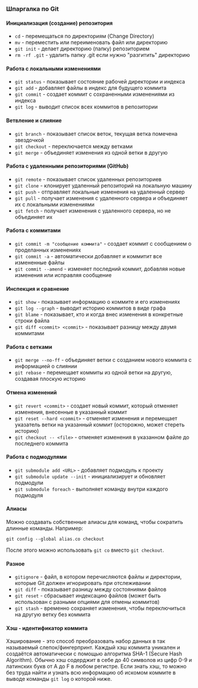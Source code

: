 ### Шпаргалка по Git

#### Инициализация (создание) репозитория

- `cd` - перемещаться по директориям (Change Directory)
- `mv` - переместить или переименовать файл или директорию
- `git init` - делает директорию (папку) репозиторием
- `rm -rf .git` - удалить папку .git если нужно "разгитить" директорию

#### Работа с локальными изменениями

- `git status` - показывает состояние рабочей директории и индекса
- `git add` - добавляет файлы в индекс для будущего коммита
- `git commit` - создает коммит с сохраненными изменениями из индекса
- `git log` - выводит список всех коммитов в репозитории

#### Ветвление и слияние

- `git branch` - показывает список веток, текущая ветка помечена звездочкой
- `git checkout` - переключается между ветками
- `git merge` - объединяет изменения из одной ветки в другую

#### Работа с удаленными репозиториями (GitHub)

- `git remote` - показывает список удаленных репозиториев
- `git clone` - клонирует удаленный репозиторий на локальную машину
- `git push` - отправляет локальные изменения на удаленный сервер
- `git pull` - получает изменения с удаленного сервера и объединяет их с локальными изменениями
- `git fetch` - получает изменения с удаленного сервера, но не объединяет их

#### Работа с коммитами

- `git commit -m "сообщение коммита"` - создает коммит с сообщением о проделанных изменениях
- `git commit -a` - автоматически добавляет и коммитит все измененные файлы
- `git commit --amend` - изменяет последний коммит, добавляя новые изменения или исправляя сообщение

#### Инспекция и сравнение

- `git show` - показывает информацию о коммите и его изменениях
- `git log --graph` - выводит историю коммитов в виде графа
- `git blame` - показывает, кто и когда внес изменения в конкретные строки файла
- `git diff <commit> <commit>` - показывает разницу между двумя коммитами

#### Работа с ветками

- `git merge --no-ff` - объединяет ветки с созданием нового коммита с информацией о слиянии
- `git rebase` - перемещает коммиты из одной ветки на другую, создавая плоскую историю

#### Отмена изменений

- `git revert <commit>` - создает новый коммит, который отменяет изменения, внесенные в указанный коммит
- `git reset --hard <commit>` - отменяет изменения и перемещает указатель ветки на указанный коммит (осторожно, может стереть историю)
- `git checkout -- <file>` - отменяет изменения в указанном файле до последнего коммита

#### Работа с подмодулями

- `git submodule add <URL>` - добавляет подмодуль к проекту
- `git submodule update --init` - инициализирует и обновляет подмодули
- `git submodule foreach` - выполняет команду внутри каждого подмодуля

#### Алиасы

Можно создавать собственные алиасы для команд, чтобы сократить длинные команды. Например:

```git config --global alias.co checkout```

После этого можно использовать ```git co``` вместо ```git checkout```.

#### Разное

- `gitignore` - файл, в котором перечисляются файлы и директории, которые Git должен игнорировать при отслеживании
- `git diff` - показывает разницу между состояниями файлов
- `git reset` - сбрасывает индексацию файлов (может быть использован с разными опциями для отмены коммитов)
- `git stash` - временно сохраняет изменения, чтобы переключиться на другую ветку без коммита

#### Хэш - идентификатор коммита

Хэширование - это способ преобразовать набор данных в так называемый слепок/фингерпринт.
Каждый хэш коммита уникален и создаётся автоматически с помощью алгоритма SHA-1 (Secure Hash Algorithm).
Обычно хэш содерджит в себе до 40 символов из цифр 0-9 и латинских букв от A до F в любом регистре.
Если знать хэш, то можно без труда найти и узнать всю информацию об искомом коммите в выводе команды `git log` о которой ниже.

#### 